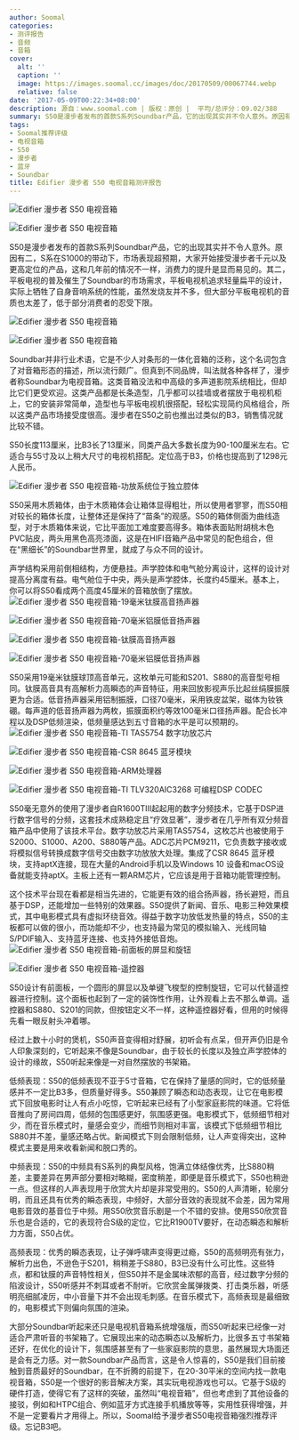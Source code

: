 ```yaml
---
author: Soomal
categories:
- 测评报告
- 音频
- 音箱
cover:
  alt: ''
  caption: ''
  image: https://images.soomal.cc/images/doc/20170509/00067744.webp
  relative: false
date: '2017-05-09T00:22:34+08:00'
description: 源自：www.soomal.com | 版权：原创 |  平均/总评分：09.02/388
summary: S50是漫步者发布的首款S系列Soundbar产品，它的出现其实并不令人意外。原因有二，S系在S1000的带动下，市场表现超预期，其二，平板电视的普及催生了Soundbar的市场需求……
tags:
- Soomal推荐评级
- 电视音箱
- S50
- 漫步者
- 蓝牙
- Soundbar
title: Edifier 漫步者 S50 电视音箱测评报告
---
```


![Edifier 漫步者 S50 电视音箱](https://images.soomal.cc/images/doc/20170426/00067617_01.webp)



![Edifier 漫步者 S50 电视音箱](https://images.soomal.cc/images/doc/20170426/00067618_01.webp)



S50是漫步者发布的首款S系列Soundbar产品，它的出现其实并不令人意外。原因有二，S系在S1000的带动下，市场表现超预期，大家开始接受漫步者千元以及更高定位的产品，这和几年前的情况不一样，消费力的提升是显而易见的。其二，平板电视的普及催生了Soundbar的市场需求，平板电视机追求轻量扁平的设计，实际上牺牲了自身音响系统的性能，虽然发烧友并不多，但大部分平板电视机的音质也太差了，低于部分消费者的忍受下限。



![Edifier 漫步者 S50 电视音箱](https://images.soomal.cc/images/doc/20170426/00067619_01.webp)



![Edifier 漫步者 S50 电视音箱](https://images.soomal.cc/images/doc/20170426/00067620_01.webp)



Soundbar并非行业术语，它是不少人对条形的一体化音箱的泛称，这个名词包含了对音箱形态的描述，所以流行颇广。但真到不同品牌，叫法就各种各样了，漫步者称Soundbar为电视音箱。这类音箱没法和中高级的多声道影院系统相比，但却比它们更受欢迎。这类产品都是长条造型，几乎都可以挂墙或者摆放于电视机柜上，它的安装非常简单，造型也与平板电视机很搭配，轻松实现简约风格组合，所以这类产品市场接受度很高。漫步者在S50之前也推出过类似的B3，销售情况就比较不错。

S50长度113厘米，比B3长了13厘米，同类产品大多数长度为90-100厘米左右。它适合与55寸及以上稍大尺寸的电视机搭配。定位高于B3，价格也提高到了1298元人民币。

![Edifier 漫步者 S50 电视音箱-功放系统位于独立腔体](https://images.soomal.cc/images/doc/20170426/00067634.webp)




S50采用木质箱体，由于木质箱体会让箱体显得粗壮，所以使用者寥寥，而S50相对较长的箱体长度，让整体还是保持了“苗条”的观感。S50的箱体侧面为曲线造型，对于木质箱体来说，它比平面加工难度要高得多。箱体表面贴附胡桃木色PVC贴皮，两头用黑色高亮漆面，这是在HIFI音箱产品中常见的配色组合，但在“黑细长”的Soundbar世界里，就成了与众不同的设计。

声学结构采用前倒相结构，方便悬挂。声学腔体和电气舱分离设计，这样的设计对提高分离度有益。电气舱位于中央，两头是声学腔体，长度约45厘米。基本上，你可以将S50看成两个高度45厘米的音箱放倒了摆放。
![Edifier 漫步者 S50 电视音箱-19毫米钛膜高音扬声器](https://images.soomal.cc/images/doc/20170426/00067630_01.webp)




![Edifier 漫步者 S50 电视音箱-70毫米铝膜低音扬声器](https://images.soomal.cc/images/doc/20170426/00067629_01.webp)




![Edifier 漫步者 S50 电视音箱-钛膜高音扬声器](https://images.soomal.cc/images/doc/20170426/00067640_01.webp)




![Edifier 漫步者 S50 电视音箱-70毫米铝膜低音扬声器](https://images.soomal.cc/images/doc/20170426/00067641_01.webp)




S50采用19毫米钛膜球顶高音单元，这枚单元可能和S201、S880的高音型号相同。钛膜高音具有高解析力高瞬态的声音特征，用来回放影视声乐比起丝绢膜振膜更为合适。低音扬声器采用铝制振膜，口径70毫米，采用铁皮盆架，磁体为钕铁硼。每声道的低音扬声器为两枚，振膜面积约等效100毫米口径扬声器。配合长冲程以及DSP低频渲染，低频量感达到五寸音箱的水平是可以预期的。
![Edifier 漫步者 S50 电视音箱-TI TAS5754 数字功放芯片](https://images.soomal.cc/images/doc/20170426/00067639_01.webp)




![Edifier 漫步者 S50 电视音箱-CSR 8645 蓝牙模块](https://images.soomal.cc/images/doc/20170426/00067636_01.webp)




![Edifier 漫步者 S50 电视音箱-ARM处理器](https://images.soomal.cc/images/doc/20170426/00067635_01.webp)




![Edifier 漫步者 S50 电视音箱-TI TLV320AIC3268 可编程DSP CODEC](https://images.soomal.cc/images/doc/20170426/00067638_01.webp)




S50毫无意外的使用了漫步者自R1600TIII起起用的数字分频技术，它基于DSP进行数字信号的分频，这套技术成熟稳定且“疗效显著”，漫步者在几乎所有双分频音箱产品中使用了该技术平台。数字功放芯片采用TAS5754，这枚芯片也被使用于S2000、S1000、A200、S880等产品。ADC芯片PCM9211，它负责数字接收或将模拟信号转换成数字信号交由数字功放放大处理。集成了CSR 8645 蓝牙模块，支持aptX连接，现在大量的Android手机以及Windows 10 设备和macOS设备就能支持aptX。主板上还有一颗ARM芯片，它应该是用于音箱功能管理控制。

这个技术平台现在看都是相当先进的，它能更有效的组合扬声器，扬长避短，而且基于DSP，还能增加一些特别的效果器。S50提供了新闻、音乐、电影三种效果模式，其中电影模式具有虚拟环绕音效。得益于数字功放低发热量的特点，S50的主板都可以做的很小，而功能却不少，也支持最为常见的模拟输入、光线同轴S/PDIF输入、支持蓝牙连接、也支持外接低音炮。
![Edifier 漫步者 S50 电视音箱-前面板的屏显和旋钮](https://images.soomal.cc/images/doc/20170426/00067621_01.webp)




![Edifier 漫步者 S50 电视音箱-遥控器](https://images.soomal.cc/images/doc/20170426/00067646_01.webp)




S50设计有前面板，一个圆形的屏显以及单键飞梭型的控制旋钮，它可以代替遥控器进行控制。这个面板也起到了一定的装饰性作用，让外观看上去不那么单调。遥控器和S880、S201的同款，但按钮定义不一样，这种遥控器好看，但用的时候得先看一眼反射头冲着哪。

经过上数十小时的煲机，S50声音变得相对舒展，初听会有点呆，但开声仍旧是令人印象深刻的，它听起来不像是Soundbar，由于较长的长度以及独立声学腔体的设计的缘故，S50听起来像是一对自然摆放的书架箱。

低频表现：S50的低频表现不亚于5寸音箱，它在保持了量感的同时，它的低频量感并不一定比B3多，但质量好得多。S50兼顾了瞬态和动态表现，让它在电影模式下回放电影时让人有点小吃惊，它听起来已经有了小型家庭影院的味道。它将低音推向了房间四周，低频的包围感更好，氛围感更强。电影模式下，低频细节相对少，而在音乐模式时，量感会变少，而细节则相对丰富，该模式下低频细节相比S880并不差，量感还略占优。新闻模式下则会限制低频，让人声变得突出，这种模式主要是用来收看新闻和脱口秀的。

中频表现：S50的中频具有S系列的典型风格，饱满立体结像优秀，比S880稍差，主要差异在男声部分要相对略糊，密度稍差，即便是音乐模式下，S50也稍逊一点。但这样的人声表现用于欣赏大片却是非常受用的。S50的人声清晰，轮廓分明，而且还具有优秀的瞬态表现，中频好，大部分音效的表现就不会差，因为常用电影音效的基音位于中频。用S50欣赏音乐剧是一个不错的安排。使用S50欣赏音乐也是合适的，它的表现符合S级的定位，它比R1900TV要好，在动态瞬态和解析力方面，S50占优。

高频表现：优秀的瞬态表现，让子弹呼啸声变得更过瘾，S50的高频明亮有张力，解析力出色，不逊色于S201，稍稍差于S880，B3已没有什么可比性。这些特点，都和钛膜的声音特性相关，但S50并不是金属味浓郁的高音，经过数字分频的陷波设计，S50听感并不刺耳或者不耐听。它欣赏金属弹拨类、打击类乐器，听感明亮细腻凌厉，中小音量下并不会出现毛刺感。在音乐模式下，高频表现是最细致的，电影模式下则偏向氛围的渲染。

大部分Soundbar听起来还只是电视机音箱系统增强版，而S50听起来已经像一对适合严肃听音的书架箱了。它展现出来的动态瞬态以及解析力，比很多五寸书架箱还好，在优化的设计下，氛围感甚至有了一些家庭影院的意思，虽然展现大场面还是会有乏力感。对一款Soundbar产品而言，这是令人惊喜的，S50是我们目前接触到音质最好的Soundbar，在不折腾的前提下，在20-30平米的空间内找一款电视音箱，S50是一个很好的影音解决方案，其实玩电视游戏也可以。它基于S级的硬件打造，使得它有了这样的突破，虽然叫“电视音箱”，但也考虑到了其他设备的接驳，例如和HTPC组合、例如蓝牙方式连接手机播放等等，实用性获得增强，并不是一定要看片才用得上。所以，Soomal给予漫步者S50电视音箱强烈推荐评级。忘记B3吧。